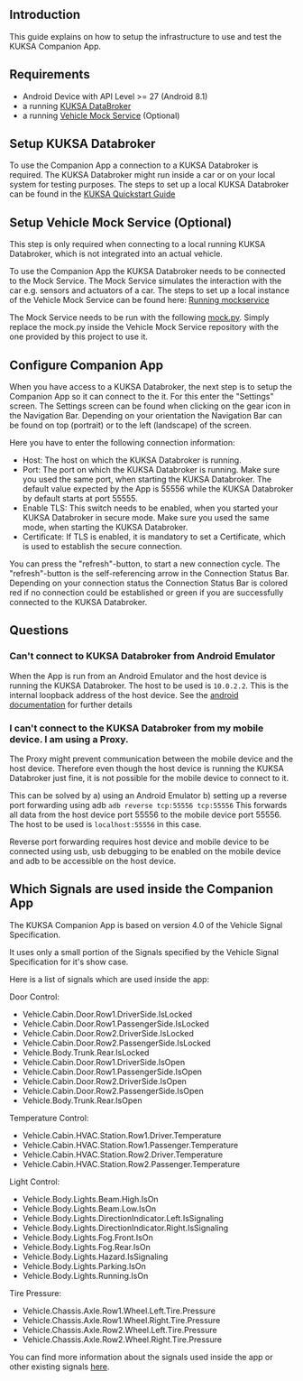 ## Introduction

This guide explains on how to setup the infrastructure to use and test the KUKSA Companion App.

## Requirements

- Android Device with API Level >= 27 (Android 8.1)
- a running [KUKSA DataBroker](https://github.com/eclipse/kuksa.val/tree/master/kuksa_databroker)
- a running [Vehicle Mock Service](https://github.com/eclipse/kuksa.val.services/tree/main/mock_service) (Optional)

## Setup KUKSA Databroker

To use the Companion App a connection to a KUKSA Databroker is required. The 
KUKSA Databroker might run inside a car or on your local system for testing purposes. The steps 
to set up a local KUKSA Databroker can be found in
the [KUKSA Quickstart Guide](https://github.com/eclipse/kuksa.val/blob/master/doc/quickstart.md)

## Setup Vehicle Mock Service (Optional)

This step is only required when connecting to a local running KUKSA Databroker, which is not 
integrated into an actual vehicle.

To use the Companion App the KUKSA Databroker needs to be connected to the Mock Service.
The Mock Service simulates the interaction with the car e.g. sensors and actuators of a car. 
The steps to set up a local instance of the Vehicle Mock Service can be found here:
[Running mockservice](https://github.com/eclipse/kuksa.val.services/tree/main/mock_service#running-mockservice)

The Mock Service needs to be run with the
following [mock.py](https://github.com/eclipse-kuksa/kuksa-android-companion/blob/main/mock/mock.py).
Simply replace the mock.py inside the Vehicle Mock Service repository with the one provided by this
project to use it. 

## Configure Companion App

When you have access to a KUKSA Databroker, the next step is to setup the Companion App so it 
can connect to the it.
For this enter the "Settings" screen. The Settings screen can be found when clicking on the gear 
icon in the Navigation Bar. Depending on your orientation the Navigation Bar can be found on top
(portrait) or to the left (landscape) of the screen.

Here you have to enter the following connection information:

- Host: The host on which the KUKSA Databroker is running.
- Port: The port on which the KUKSA Databroker is running.
  Make sure you used the same port, when starting the KUKSA Databroker. The default value 
  expected by the App is 55556 while the KUKSA Databroker by default starts at port 55555.
- Enable TLS: This switch needs to be enabled, when you started your KUKSA Databroker in 
  secure mode. Make sure you used the same mode, when starting the KUKSA Databroker.
- Certificate: If TLS is enabled, it is mandatory to set a Certificate, which is used to establish
  the secure connection.

You can press the "refresh"-button, to start a new connection cycle. The "refresh"-button is the 
self-referencing arrow in the Connection Status Bar. Depending on your connection status the
Connection Status Bar is colored red if no connection could be established or green if you are 
successfully connected to the KUKSA Databroker.

## Questions

### Can't connect to KUKSA Databroker from Android Emulator

When the App is run from an Android Emulator and the host device is running the 
KUKSA Databroker. The host to be used is `10.0.2.2`. This is the internal loopback address of 
the host device. See the [android documentation](https://developer.android.com/studio/run/emulator-networking) 
for further details

### I can't connect to the KUKSA Databroker from my mobile device. I am using a Proxy.

The Proxy might prevent communication between the mobile device and the host device. Therefore even
though the host device is running the KUKSA Databroker just fine, it is not possible for the 
mobile device to connect to it.

This can be solved by
a) using an Android Emulator
b) setting up a reverse port forwarding using adb
`adb reverse tcp:55556 tcp:55556`
This forwards all data from the host device port 55556 to the mobile device port 55556.
The host to be used is `localhost:55556` in this case.

Reverse port forwarding requires host device and mobile device to be connected using usb,
usb debugging to be enabled on the mobile device and adb to be accessible on the host device.

## Which Signals are used inside the Companion App

The KUKSA Companion App is based on version 4.0 of the Vehicle Signal Specification.

It uses only a small portion of the Signals specified by the Vehicle Signal Specification for
it's show case.

Here is a list of signals which are used inside the app:

Door Control:
- Vehicle.Cabin.Door.Row1.DriverSide.IsLocked
- Vehicle.Cabin.Door.Row1.PassengerSide.IsLocked
- Vehicle.Cabin.Door.Row2.DriverSide.IsLocked
- Vehicle.Cabin.Door.Row2.PassengerSide.IsLocked
- Vehicle.Body.Trunk.Rear.IsLocked
- Vehicle.Cabin.Door.Row1.DriverSide.IsOpen
- Vehicle.Cabin.Door.Row1.PassengerSide.IsOpen
- Vehicle.Cabin.Door.Row2.DriverSide.IsOpen
- Vehicle.Cabin.Door.Row2.PassengerSide.IsOpen
- Vehicle.Body.Trunk.Rear.IsOpen

Temperature Control:
- Vehicle.Cabin.HVAC.Station.Row1.Driver.Temperature
- Vehicle.Cabin.HVAC.Station.Row1.Passenger.Temperature
- Vehicle.Cabin.HVAC.Station.Row2.Driver.Temperature
- Vehicle.Cabin.HVAC.Station.Row2.Passenger.Temperature

Light Control:
- Vehicle.Body.Lights.Beam.High.IsOn
- Vehicle.Body.Lights.Beam.Low.IsOn
- Vehicle.Body.Lights.DirectionIndicator.Left.IsSignaling
- Vehicle.Body.Lights.DirectionIndicator.Right.IsSignaling
- Vehicle.Body.Lights.Fog.Front.IsOn
- Vehicle.Body.Lights.Fog.Rear.IsOn
- Vehicle.Body.Lights.Hazard.IsSignaling
- Vehicle.Body.Lights.Parking.IsOn
- Vehicle.Body.Lights.Running.IsOn

Tire Pressure:
- Vehicle.Chassis.Axle.Row1.Wheel.Left.Tire.Pressure
- Vehicle.Chassis.Axle.Row1.Wheel.Right.Tire.Pressure
- Vehicle.Chassis.Axle.Row2.Wheel.Left.Tire.Pressure
- Vehicle.Chassis.Axle.Row2.Wheel.Right.Tire.Pressure

You can find more information about the signals used inside the app or other existing signals
[here](https://covesa.github.io/vehicle_signal_specification/).
